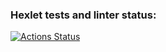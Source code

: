 ### Hexlet tests and linter status:
[![Actions Status](https://github.com/pollyleyka/frontend-project-12/workflows/hexlet-check/badge.svg)](https://github.com/pollyleyka/frontend-project-12/actions)